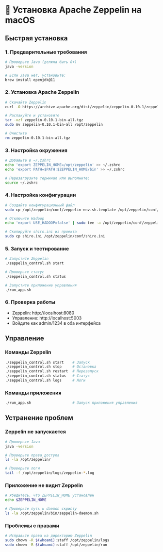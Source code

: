 # 🍎 Установка Apache Zeppelin на macOS

## Быстрая установка

### 1. Предварительные требования
```bash
# Проверьте Java (должна быть 8+)
java -version

# Если Java нет, установите:
brew install openjdk@11
```

### 2. Установка Apache Zeppelin
```bash
# Скачайте Zeppelin
curl -O https://archive.apache.org/dist/zeppelin/zeppelin-0.10.1/zeppelin-0.10.1-bin-all.tgz

# Распакуйте и установите
tar -xzf zeppelin-0.10.1-bin-all.tgz
sudo mv zeppelin-0.10.1-bin-all /opt/zeppelin

# Очистите
rm zeppelin-0.10.1-bin-all.tgz
```

### 3. Настройка окружения
```bash
# Добавьте в ~/.zshrc
echo 'export ZEPPELIN_HOME=/opt/zeppelin' >> ~/.zshrc
echo 'export PATH=$PATH:$ZEPPELIN_HOME/bin' >> ~/.zshrc

# Перезагрузите терминал или выполните:
source ~/.zshrc
```

### 4. Настройка конфигурации
```bash
# Создайте конфигурационный файл
sudo cp /opt/zeppelin/conf/zeppelin-env.sh.template /opt/zeppelin/conf/zeppelin-env.sh

# Отключите Hadoop
echo 'export USE_HADOOP=false' | sudo tee -a /opt/zeppelin/conf/zeppelin-env.sh

# Скопируйте shiro.ini из проекта
sudo cp shiro.ini /opt/zeppelin/conf/shiro.ini
```

### 5. Запуск и тестирование
```bash
# Запустите Zeppelin
./zeppelin_control.sh start

# Проверьте статус
./zeppelin_control.sh status

# Запустите приложение управления
./run_app.sh
```

### 6. Проверка работы
- Zeppelin: http://localhost:8080
- Управление: http://localhost:5003
- Войдите как admin/1234 в оба интерфейса

## Управление

### Команды Zeppelin
```bash
./zeppelin_control.sh start    # Запуск
./zeppelin_control.sh stop     # Остановка
./zeppelin_control.sh restart  # Перезапуск
./zeppelin_control.sh status   # Статус
./zeppelin_control.sh logs     # Логи
```

### Команды приложения
```bash
./run_app.sh                   # Запуск приложения управления
```

## Устранение проблем

### Zeppelin не запускается
```bash
# Проверьте Java
java -version

# Проверьте права доступа
ls -la /opt/zeppelin/

# Проверьте логи
tail -f /opt/zeppelin/logs/zeppelin-*.log
```

### Приложение не видит Zeppelin
```bash
# Убедитесь, что ZEPPELIN_HOME установлен
echo $ZEPPELIN_HOME

# Проверьте путь к daemon скрипту
ls -la /opt/zeppelin/bin/zeppelin-daemon.sh
```

### Проблемы с правами
```bash
# Исправьте права на директорию Zeppelin
sudo chown -R $(whoami):staff /opt/zeppelin/logs
sudo chown -R $(whoami):staff /opt/zeppelin/run
```